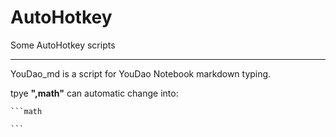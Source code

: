 # AutoHotkey
Some AutoHotkey scripts

---

YouDao_md is a script for YouDao Notebook markdown typing.

tpye **",math"** can automatic change into:
````
```math

```
````
